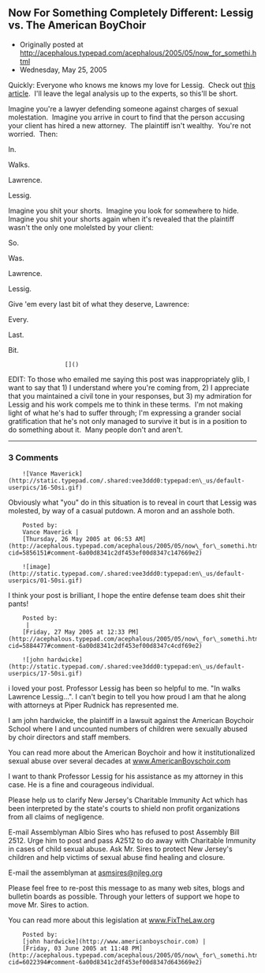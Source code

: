 ## Now For Something Completely Different: Lessig vs. The American BoyChoir

 * Originally posted at http://acephalous.typepad.com/acephalous/2005/05/now_for_somethi.html
 * Wednesday, May 25, 2005



Quickly: Everyone who knows me knows my love for Lessig.  Check out [this article](http://newyorkmetro.com/nymetro/news/features/12061/index.html).  I'll leave the legal analysis up to the experts, so this'll be short.  

Imagine you're a lawyer defending someone against charges of sexual molestation.  Imagine you arrive in court to find that the person accusing your client has hired a new attorney.  The plaintiff isn't wealthy.  You're not worried.  Then:  

In. 

Walks.  

Lawrence.  

Lessig.

Imagine you shit your shorts.  Imagine you look for somewhere to hide.  Imagine you shit your shorts again when it's revealed that the plaintiff wasn't the only one molelsted by your client:

So.

Was.

Lawrence.

Lessig.

Give 'em every last bit of what they deserve, Lawrence:

Every.  

Last.  

Bit.

		

					[]()
			

EDIT: To those who emailed me saying this post was inappropriately
glib, I want to say that 1) I understand where you're coming from, 2) I
appreciate that you maintained a civil tone in your responses, but 3)
my admiration for Lessig and his work compels me to think in these
terms.  I'm not making light of what he's had to suffer through; I'm
expressing a grander social gratification that he's not only managed to survive it but is in a
position to do something about it.  Many people don't and aren't.  

			

* * *

### 3 Comments 

		

                
[]()

	

		![Vance Maverick](http://static.typepad.com/.shared:vee3ddd0:typepad:en\_us/default-userpics/16-50si.gif)
	

	

		

Obviously what "you" do in this situation is to reveal in court that Lessig was molested, by way of a casual putdown.  A moron and an asshole both.

	

		Posted by:
		Vance Maverick |
		[Thursday, 26 May 2005 at 06:53 AM](http://acephalous.typepad.com/acephalous/2005/05/now\_for\_somethi.html?cid=5856151#comment-6a00d8341c2df453ef00d8347c147669e2)

[]()

	

		![image](http://static.typepad.com/.shared:vee3ddd0:typepad:en\_us/default-userpics/01-50si.gif)
	

	

		

I think your post is brilliant, I hope the entire defense team does shit their pants!

	

		Posted by:
		 |
		[Friday, 27 May 2005 at 12:33 PM](http://acephalous.typepad.com/acephalous/2005/05/now\_for\_somethi.html?cid=5884477#comment-6a00d8341c2df453ef00d8347c4cdf69e2)

[]()

	

		![john hardwicke](http://static.typepad.com/.shared:vee3ddd0:typepad:en\_us/default-userpics/17-50si.gif)
	

	

		

i loved your post. Professor Lessig has been so helpful to me. "In walks Lawrence Lessig...". I can't begin to tell you how proud I am that he along with attorneys at Piper Rudnick has represented me.

I am john hardwicke, the plaintiff in a lawsuit against the American Boychoir School where I and uncounted numbers of children were sexually abused by choir directors and staff members.

You can read more about the American Boychoir and how it institutionalized sexual abuse over several decades at www.AmericanBoyschoir.com

I want to thank Professor Lessig for his assistance as my attorney in this case. He is a fine and courageous individual.

Please help us to clarify New Jersey's Charitable Immunity Act which has been interpreted by the state's courts to shield non profit organizations from all claims of negligence.

E-mail Assemblyman Albio Sires who has refused to post Assembly Bill 2512. Urge him to post and pass A2512 to do away with Charitable Immunity in cases of child sexual abuse. Ask Mr. Sires to protect New Jersey's children and help victims of sexual abuse find healing and closure.

E-mail the assemblyman at asmsires@njleg.org

Please feel free to re-post this message to as many web sites, blogs and bulletin boards as possible. Through your letters of support we hope to move Mr. Sires to action.

You can read more about this legislation at www.FixTheLaw.org

	

		Posted by:
		[john hardwicke](http://www.americanboyschoir.com) |
		[Friday, 03 June 2005 at 11:48 PM](http://acephalous.typepad.com/acephalous/2005/05/now\_for\_somethi.html?cid=6022394#comment-6a00d8341c2df453ef00d8347d643669e2)

		

        